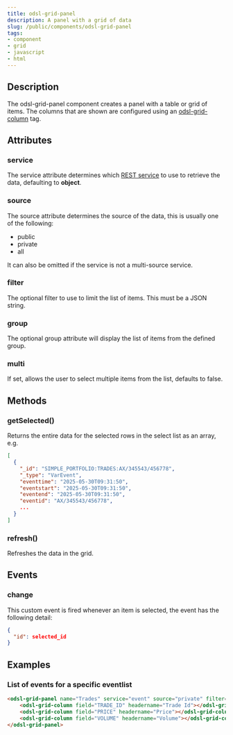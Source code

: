 ```yaml
---
title: odsl-grid-panel
description: A panel with a grid of data
slug: /public/components/odsl-grid-panel
tags:
- component
- grid
- javascript
- html
---
```


## Description
The odsl-grid-panel component creates a panel with a table or grid of items.
The columns that are shown are configured using an [odsl-grid-column](odsl-grid-column) tag.

## Attributes
### service
The service attribute determines which [REST service](/docs/api/rest/rest) to use to retrieve the data, defaulting to **object**.

### source
The source attribute determines the source of the data, this is usually one of the following:
* public
* private
* all

It can also be omitted if the service is not a multi-source service.

### filter
The optional filter to use to limit the list of items.
This must be a JSON string.

### group
The optional group attribute will display the list of items from the defined group.

### multi
If set, allows the user to select multiple items from the list, defaults to false.

## Methods
### getSelected()
Returns the entire data for the selected rows in the select list as an array, e.g.

```json
[
  {
    "_id": "SIMPLE_PORTFOLIO:TRADES:AX/345543/456778",
    "_type": "VarEvent",
    "eventtime": "2025-05-30T09:31:50",
    "eventstart": "2025-05-30T09:31:50",
    "eventend": "2025-05-30T09:31:50",
    "eventid": "AX/345543/456778",
    ...
  }
]
```

### refresh()
Refreshes the data in the grid.

## Events
### change
This custom event is fired whenever an item is selected, the event has the following detail:

```json
{
  "id": selected_id
}
```

## Examples

### List of events for a specific eventlist

```html
<odsl-grid-panel name="Trades" service="event" source="private" filter='{"event":"SIMPLE_PORTFOLIO:TRADES"}'>
    <odsl-grid-column field="TRADE_ID" headername="Trade Id"></odsl-grid-column>
    <odsl-grid-column field="PRICE" headername="Price"></odsl-grid-column>
    <odsl-grid-column field="VOLUME" headername="Volume"></odsl-grid-column>
</odsl-grid-panel>
```
